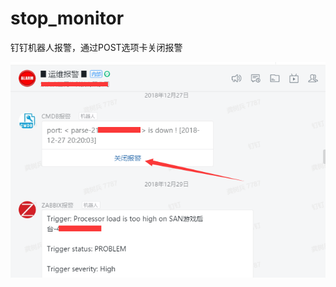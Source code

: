 # stop_monitor
钉钉机器人报警，通过POST选项卡关闭报警

![](https://raw.githubusercontent.com/opser-gavin/stop_monitor/master/other/screenshots/dingding.png)
